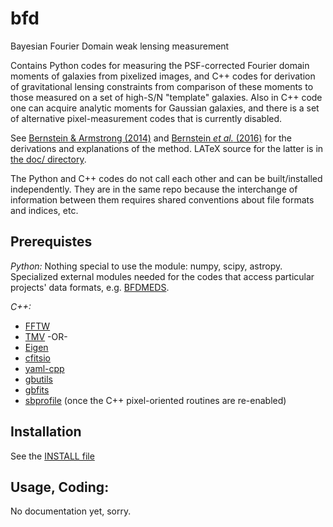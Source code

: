 # bfd
Bayesian Fourier Domain weak lensing measurement

Contains Python codes for measuring the PSF-corrected Fourier domain moments of galaxies from pixelized images, and C++ codes
for derivation of gravitational lensing constraints from comparison of these moments to those measured on a set of high-S/N "template"
galaxies.  Also in C++ code one can acquire analytic moments for Gaussian galaxies, and there is a set of alternative pixel-measurement
codes that is currently disabled.

See [Bernstein & Armstrong (2014)](http://adsabs.harvard.edu/abs/2014MNRAS.438.1880B) 
and [Bernstein _et al._ (2016)](http://adsabs.harvard.edu/abs/2016MNRAS.459.4467B) 
for the derivations and explanations of the method.  LATeX source for the latter is in [the doc/ directory](doc/).

The Python and C++ codes do not call each other and can be built/installed independently.  They are in the same repo because
the interchange of information between them requires shared conventions about file formats and indices, etc.

## Prerequistes

*Python:* Nothing special to use the module: numpy, scipy, astropy. Specialized external modules needed for the codes that
access particular projects' data formats, e.g. [BFDMEDS](https://github.com/danielgruen/bfdmeds).

*C++:* 

* [FFTW](http://www.fftw.org)
* [TMV](https://github.com/rmjarvis/tmv) -OR-
* [Eigen](http://eigen.tuxfamily.org)
* [cfitsio](http://heasarc.gsfc.nasa.gov/fitsio/fitsio.html)
* [yaml-cpp](https://github.com/jbeder/yaml-cpp)
* [gbutils](../gbtools)
* [gbfits](../gbfits)
* [sbprofile](../sbprofile) (once the C++ pixel-oriented routines are re-enabled)

## Installation

See the [INSTALL file](INSTALL)

## Usage, Coding:

No documentation yet, sorry.

